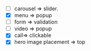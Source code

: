 - [ ] carousel => slider.
- [X] menu => popup
- [ ] form => validation
- [ ] video => popup
- [X] call=> clickable
- [X] hero image placement => top